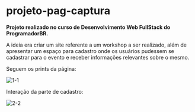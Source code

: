 # projeto-pag-captura
 
 __Projeto realizado no curso de Desenvolvimento Web FullStack do ProgramadorBR.__
 
   A ideia era criar um site referente a um workshop a ser realizado, além de apresentar um espaço para cadastro onde os usuários pudessem se cadastrar para o evento e receber informações relevantes sobre o mesmo.
 
 Seguem os prints da página:
 
 
 

![1-1](https://user-images.githubusercontent.com/97242525/159989599-7a701086-4293-4401-921a-eb8f3dc6841a.png)


Interação da parte de cadastro:


![2-2](https://user-images.githubusercontent.com/97242525/159989786-68963a66-5ff9-4370-9e10-a97fa90945a1.png)
